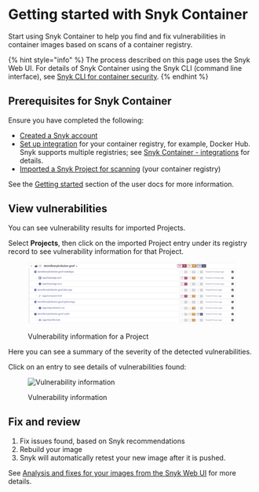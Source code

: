 # Getting started with Snyk Container

Start using Snyk Container to help you find and fix vulnerabilities in container images based on scans of a container registry.

{% hint style="info" %}
The process described on this page uses the Snyk Web UI. For details of Snyk Container using the Snyk CLI (command line interface), see [Snyk CLI for container security](snyk-cli-for-container-security/).
{% endhint %}

## **Prerequisites for Snyk Container**

Ensure you have completed the following:

* [Created a Snyk account](../getting-started/quickstart/create-a-snyk-account/)
* [Set up integration](../getting-started/quickstart/set-up-an-integration.md) for your container registry, for example, Docker Hub. Snyk supports multiple registries; see [Snyk Container - integrations](snyk-container-integrations/) for details.
* [Imported a Snyk Project for scanning](../getting-started/quickstart/import-a-project.md) (your container registry)

See the [Getting started](../getting-started/) section of the user docs for more information.

## View vulnerabilities

You can see vulnerability results for imported Projects.

Select **Projects**, then click on the imported Project entry under its registry record to see vulnerability information for that Project.

<figure><img src="../.gitbook/assets/mceclip2 (1) (1) (1) (3) (3) (4) (6) (1) (1) (1) (1) (1) (1) (1) (1) (1) (1) (1) (1) (1) (1) (1) (1) (1) (1) (1) (1) (1) (1) (1) (1) (1) (1) (1) (1) (1) (1) (1) (1) (1) (1) (1) (1) (1) (1) (1) (1) (1) (1) (1) (1) (1) (1) (1) (1) (1) (1) (1) (1) ( (21).png" alt="Vulnerability information for a Project"><figcaption><p>Vulnerability information for a Project</p></figcaption></figure>

Here you can see a summary of the severity of the detected vulnerabilities.

Click on an entry to see details of vulnerabilities found:

<figure><img src="../.gitbook/assets/cont-reg-dhub-critical-3-7-22.png" alt="Vulnerability information"><figcaption><p>Vulnerability information</p></figcaption></figure>

## Fix and review

1. Fix issues found, based on Snyk recommendations
2. Rebuild your image
3. Snyk will automatically retest your new image after it is pushed.

See [Analysis and fixes for your images from the Snyk Web UI](using-snyk-container/analysis-and-remediation-for-your-images-from-the-snyk-app.md) for more details.
